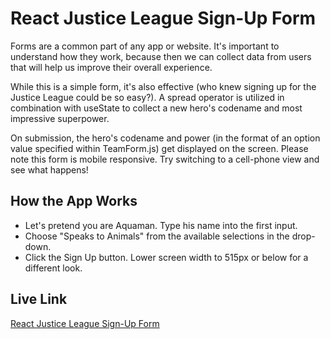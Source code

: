 # React Justice League Sign-Up Form

Forms are a common part of any app or website. It's important to understand how they work, because then we can collect data from users that will help us improve their overall experience. 

While this is a simple form, it's also effective (who knew signing up for the Justice League could be so easy?). A spread operator is utilized in combination with useState to collect a new hero's codename and most impressive superpower.

On submission, the hero's codename and power (in the format of an option value specified within TeamForm.js) get displayed on the screen. Please note this form is mobile responsive. Try switching to a cell-phone view and see what happens!

## How the App Works

- Let's pretend you are Aquaman. Type his name into the first input.
- Choose "Speaks to Animals" from the available selections in the drop-down.
- Click the Sign Up button. Lower screen width to 515px or below for a different look.

## Live Link

[React Justice League Sign-Up Form](https://team-builder.webwallen.now.sh/)
